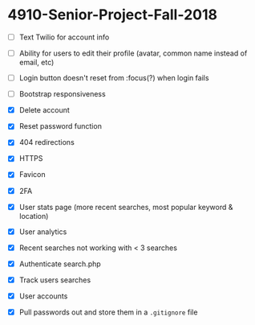 # 4910-Senior-Project-Fall-2018


- [ ] Text Twilio for account info

- [ ] Ability for users to edit their profile (avatar, common name instead of email, etc)

- [ ] Login button doesn't reset from :focus(?) when login fails

- [ ] Bootstrap responsiveness

- [x] Delete account

- [x] Reset password function

- [x] 404 redirections

- [x] HTTPS

- [x] Favicon

- [x] 2FA

- [x] User stats page (more recent searches, most popular keyword & location)

- [x] User analytics

- [x] Recent searches not working with < 3 searches

- [x] Authenticate search.php

- [x] Track users searches

- [x] User accounts

- [x] Pull passwords out and store them in a `.gitignore` file
